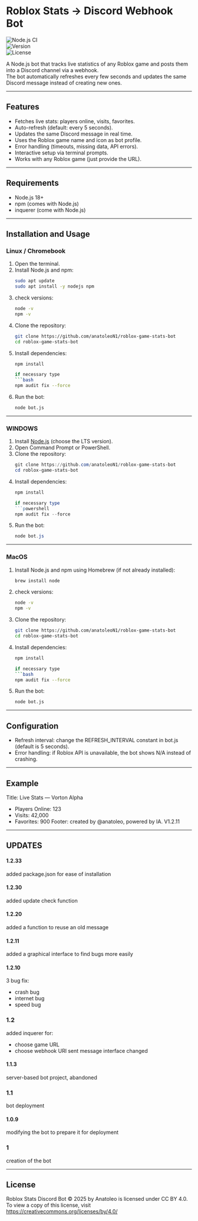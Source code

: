 # Roblox Stats → Discord Webhook Bot

![Node.js CI](https://img.shields.io/badge/node-%3E%3D18-green)  
![Version](https://img.shields.io/badge/version-1.2.32-blue)  
![License](https://img.shields.io/badge/license-CC--BY%204.0-yellow)

A Node.js bot that tracks live statistics of any Roblox game and posts them into a Discord channel via a webhook.  
The bot automatically refreshes every few seconds and updates the same Discord message instead of creating new ones.  

---

## Features
- Fetches live stats: players online, visits, favorites.  
- Auto-refresh (default: every 5 seconds).  
- Updates the same Discord message in real time.  
- Uses the Roblox game name and icon as bot profile.  
- Error handling (timeouts, missing data, API errors).  
- Interactive setup via terminal prompts.  
- Works with any Roblox game (just provide the URL).  

---

## Requirements
- Node.js 18+  
- npm (comes with Node.js)
- inquerer (come with Node.js)

---

## Installation and Usage

### Linux / Chromebook
1. Open the terminal.  
2. Install Node.js and npm:  
   ```bash
   sudo apt update
   sudo apt install -y nodejs npm

3. check versions:
   ```bash
   node -v
   npm -v

4. Clone the repository:
   ```bash
   git clone https://github.com/anatoleoN1/roblox-game-stats-bot
   cd roblox-game-stats-bot

5. Install dependencies:
   ```bash
   npm install

   if necessary type
   ```bash
   npm audit fix --force

6. Run the bot:
   ```bash
   node bot.js

---

### WINDOWS
1. Install [Node.js](https://nodejs.org/en/download/?utm_source=chatgpt.com)
 (choose the LTS version).
2. Open Command Prompt or PowerShell.
3. Clone the repository:
   ```powershell
   git clone https://github.com/anatoleoN1/roblox-game-stats-bot
   cd roblox-game-stats-bot

4. Install dependencies:
   ```powershell
   npm install
   
   if necessary type
   ```powershell
   npm audit fix --force

5. Run the bot:
   ```powershell
   node bot.js

---

### MacOS
1. Install Node.js and npm using Homebrew (if not already installed):  
   ```bash
   brew install node

2. check versions:
   ```bash
   node -v
   npm -v

3. Clone the repository:
   ```bash
   git clone https://github.com/anatoleoN1/roblox-game-stats-bot
   cd roblox-game-stats-bot

4. Install dependencies:
   ```bash
   npm install

   if necessary type
   ```bash
   npm audit fix --force

5. Run the bot:
   ```bash
   node bot.js

---

## Configuration
- Refresh interval: change the REFRESH_INTERVAL constant in bot.js (default is 5 seconds).
- Error handling: if Roblox API is unavailable, the bot shows N/A instead of crashing.

---

## Example
Title: Live Stats — Vorton Alpha
- Players Online: 123
- Visits: 42,000
- Favorites: 900
Footer: created by @anatoleo, powered by IA. V1.2.11

---
## UPDATES
#### 1.2.33
added package.json for ease of installation

#### 1.2.30
added update check function

#### 1.2.20
added a function to reuse an old message

#### 1.2.11
added a graphical interface to find bugs more easily

#### 1.2.10
3 bug fix:
- crash bug
- internet bug
- speed bug

### 1.2
added inquerer for:
- choose game URL
- choose webhook URl
sent message interface changed

#### 1.1.3
server-based bot project, abandoned

### 1.1
bot deployment

#### 1.0.9
modifying the bot to prepare it for deployment

### 1
creation of the bot

---

## License
Roblox Stats Discord Bot © 2025 by Anatoleo is licensed under CC BY 4.0. To view a copy of this license, visit https://creativecommons.org/licenses/by/4.0/
